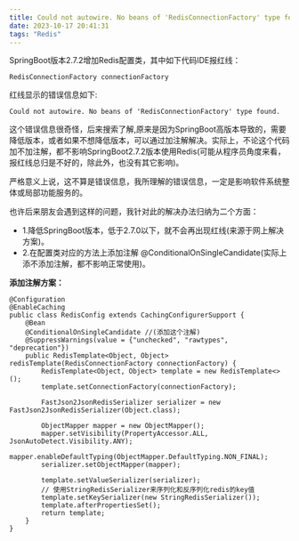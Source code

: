 ```yaml
---
title: Could not autowire. No beans of 'RedisConnectionFactory' type found
date: 2023-10-17 20:41:31
tags: "Redis"
---
```



SpringBoot版本2.7.2增加Redis配置类，其中如下代码IDE报红线：
<!--more-->
```
RedisConnectionFactory connectionFactory

```

红线显示的错误信息如下:
```
Could not autowire. No beans of 'RedisConnectionFactory' type found.

```

这个错误信息很奇怪，后来搜索了解,原来是因为SpringBoot高版本导致的，需要降低版本，或者如果不想降低版本，可以通过加注解解决。实际上，不论这个代码加不加注解，都不影响SpringBoot2.7.2版本使用Redis(可能从程序员角度来看，报红线总归是不好的，除此外，也没有其它影响)。

严格意义上说，这不算是错误信息，我所理解的错误信息，一定是影响软件系统整体或局部功能服务的。

也许后来朋友会遇到这样的问题，我针对此的解决办法归纳为二个方面：

- 1.降低SpringBoot版本，低于2.7.0以下，就不会再出现红线(来源于网上解决方案)。
- 2.在配置类对应的方法上添加注解 @ConditionalOnSingleCandidate(实际上添不添加注解，都不影响正常使用)。

**添加注解方案：**
```
@Configuration
@EnableCaching
public class RedisConfig extends CachingConfigurerSupport {
    @Bean
    @ConditionalOnSingleCandidate //(添加这个注解)
    @SuppressWarnings(value = {"unchecked", "rawtypes", "deprecation"})
    public RedisTemplate<Object, Object> redisTemplate(RedisConnectionFactory connectionFactory) {
        RedisTemplate<Object, Object> template = new RedisTemplate<>();
        template.setConnectionFactory(connectionFactory);

        FastJson2JsonRedisSerializer serializer = new FastJson2JsonRedisSerializer(Object.class);

        ObjectMapper mapper = new ObjectMapper();
        mapper.setVisibility(PropertyAccessor.ALL, JsonAutoDetect.Visibility.ANY);
        mapper.enableDefaultTyping(ObjectMapper.DefaultTyping.NON_FINAL);
        serializer.setObjectMapper(mapper);

        template.setValueSerializer(serializer);
        // 使用StringRedisSerializer来序列化和反序列化redis的key值
        template.setKeySerializer(new StringRedisSerializer());
        template.afterPropertiesSet();
        return template;
    }
}

```


